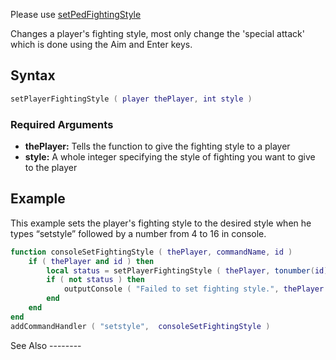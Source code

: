 Please use [setPedFightingStyle](/docs/setPedFightingStyle.md "wikilink")

Changes a player's fighting style, most only change the 'special attack' which is done using the Aim and Enter keys.

Syntax
------

``` lua
setPlayerFightingStyle ( player thePlayer, int style ) 
```

### Required Arguments

-   **thePlayer:** Tells the function to give the fighting style to a player
-   **style:** A whole integer specifying the style of fighting you want to give to the player

Example
-------

<section name="Server" class="server" show="true">
This example sets the player's fighting style to the desired style when he types “setstyle” followed by a number from 4 to 16 in console.

``` lua
function consoleSetFightingStyle ( thePlayer, commandName, id )
    if ( thePlayer and id ) then                                                 -- If player and ID are specified
        local status = setPlayerFightingStyle ( thePlayer, tonumber(id) )    -- set the fighting style
        if ( not status ) then                                               -- if that failed
            outputConsole ( "Failed to set fighting style.", thePlayer ) -- show a message
        end
    end
end
addCommandHandler ( "setstyle",  consoleSetFightingStyle )
```

</section>
See Also
--------
